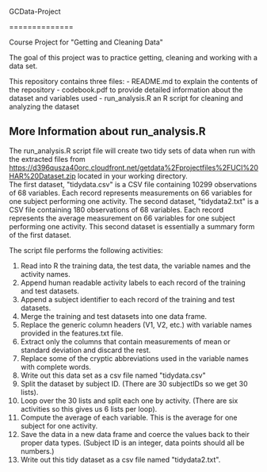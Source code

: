 GCData-Project

==============



Course Project for "Getting and Cleaning Data"


The goal of this project was to practice getting, cleaning and working with a data set.


This repository contains three files:
	- README.md to explain the contents of the repository
	- codebook.pdf to provide detailed information about the dataset and variables used
	- run_analysis.R an R script for cleaning and analyzing the dataset


More Information about run_analysis.R
-------------------------------------
  The run_analysis.R script file will create two tidy sets of data when run with the extracted files from https://d396qusza40orc.cloudfront.net/getdata%2Fprojectfiles%2FUCI%20HAR%20Dataset.zip located in your working directory.  
  The first dataset, "tidydata.csv" is a CSV file containing 10299 observations of 68 variables.  Each record represents measurements on 66 variables for one subject performing one activity.
  The second dataset, "tidydata2.txt" is a CSV file containing 180 observations of 68 variables.  Each record represents the average measurement on 66 variables for one subject performing one activity.  This second dataset is essentially a summary form of the first dataset.

The script file performs the following activities:
1. Read into R the training data, the test data, the variable names and the activity names.
2. Append human readable activity labels to each record of the training and test datasets.
3. Append a subject identifier to each record of the training and test datasets.
4. Merge the training and test datasets into one data frame.
5. Replace the generic column headers (V1, V2, etc.) with variable names provided in the features.txt file.
6. Extract only the columns that contain measurements of mean or standard deviation and discard the rest.
7. Replace some of the cryptic abbreviations used in the variable names with complete words.
8. Write out this data set as a csv file named "tidydata.csv"
9. Split the dataset by subject ID.  (There are 30 subjectIDs so we get 30 lists).
10. Loop over the 30 lists and split each one by activity.  (There are six activities so this gives us 6 lists per loop).
11. Compute the average of each variable.  This is the average for one subject for one activity.
12. Save the data in a new data frame and coerce the values back to their proper data types.  (Subject ID is an integer, data points should all be numbers.)
13. Write out this tidy dataset as a csv file named "tidydata2.txt".
